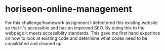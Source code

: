 # horiseon-online-management

For this challenge/homework assignment I defectored this existing website so that it's accessible and has an improved SEO. By doing this to the webpage it meets accessiblity standards. This gave me first hand experince on how to look at existing code and determine what codes need to be consildated and cleaned up.  